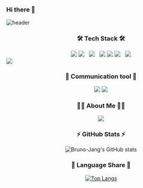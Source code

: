 ### Hi there 👋

![header](https://capsule-render.vercel.app/api?type=waving&color=auto&height=300&section=header&text=Woogyeong%20Jang&fontSize=90&animation=fadeIn&fontAlignY=38&desc=✨Backend%20Developer✨&descAlignY=55&descAlign=65)
<h3 align="center">
    🛠 Tech Stack 🛠
</h3>

<div align="center">
  <img src="https://img.shields.io/badge/GitHub-181717?style=flat&logo=GitHub&logoColor=white"/>
  <img src="https://img.shields.io/badge/HTML5-E34F26?style=flat-square&logo=HTML5&logoColor=white"/></a> &nbsp
  <img src="https://img.shields.io/badge/CSS3-1572B6?style=flat-square&logo=CSS3&logoColor=white"/></a> &nbsp
  <img src="https://img.shields.io/badge/Python-ffde57?style=flat&logo=Python&logoColor=4584b6"/>
  <img src="https://img.shields.io/badge/Django-white?style=flat&logo=Django&logoColor=092E20"/>
  <img src="https://img.shields.io/badge/JavaScript-F7DF1E?style=flat-square&logo=JavaScript&logoColor=white"/></a> &nbsp
  <img src="https://img.shields.io/badge/NestJS-E0234E?style=flat&logo=NestJS&logoColor=white"/>
</div>
<img src="https://img.shields.io/badge/MySQL-4479A1?style=flat&logo=MySQL&logoColor=white"/>

<h3 align="center">
   💬 Communication tool 💬
</h3>
<div align="center">
  <img src="https://img.shields.io/badge/Trello-0052CC?style=flat&logo=Trello&logoColor=4584b6"/>
  <img src="https://img.shields.io/badge/Slack-4A154B?style=flat&logo=Slack&logoColor=092E20"/>
  
</div>

<h3 align="center">
 🙇🏻 About Me 🙇🏻
</h3>
<div align="center">
  <a href="https://bruno-jang.tistory.com"><img src="https://img.shields.io/badge/Tistory-FF5722?style=flat&logo=Vimeo&logoColor=white&link=https://bruno-jang.tistory.com"/></a>

</div>

<h3 align="center">
 ⚡ GitHub Stats ⚡
</h3>

<div align="center">
  
![Bruno-Jang's GitHub stats](https://github-readme-stats.vercel.app/api?username=Bruno-Jang&show_icons=true&theme=great-gatsby)

<h3 align="center">
  🌱 Language Share 🌱
</h3>
 
  
[![Top Langs](https://github-readme-stats.vercel.app/api/top-langs/?username=Bruno-Jang&layout=compact&theme=github_dark&langs_count=5)](https://github.com/anuraghazra/github-readme-stats)



<!--
**Bruno-Jang/Bruno-Jang** is a ✨ _special_ ✨ repository because its `README.md` (this file) appears on your GitHub profile.

Here are some ideas to get you started:

- 🔭 I’m currently working on ...
- 🌱 I’m currently learning ...
- 👯 I’m looking to collaborate on ...
- 🤔 I’m looking for help with ...
- 💬 Ask me about ...
- 📫 How to reach me: ...
- 😄 Pronouns: ...
- ⚡ Fun fact: ...
-->

